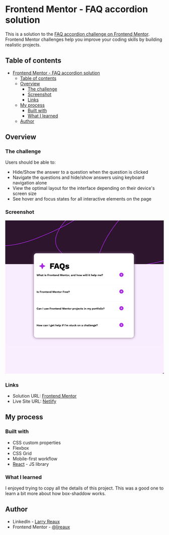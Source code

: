 # Frontend Mentor - FAQ accordion solution

This is a solution to the [FAQ accordion challenge on Frontend Mentor](https://www.frontendmentor.io/challenges/faq-accordion-wyfFdeBwBz). Frontend Mentor challenges help you improve your coding skills by building realistic projects. 

## Table of contents

- [Frontend Mentor - FAQ accordion solution](#frontend-mentor---faq-accordion-solution)
  - [Table of contents](#table-of-contents)
  - [Overview](#overview)
    - [The challenge](#the-challenge)
    - [Screenshot](#screenshot)
    - [Links](#links)
  - [My process](#my-process)
    - [Built with](#built-with)
    - [What I learned](#what-i-learned)
  - [Author](#author)


## Overview

### The challenge

Users should be able to:

- Hide/Show the answer to a question when the question is clicked
- Navigate the questions and hide/show answers using keyboard navigation alone
- View the optimal layout for the interface depending on their device's screen size
- See hover and focus states for all interactive elements on the page

### Screenshot

![](./screenshot.png)


### Links

- Solution URL: [Frontend Mentor](https://www.frontendmentor.io/solutions/faq-accordian-with-react-and-css-tE_Z8Ot5JW)
- Live Site URL: [Netlify](https://clever-otter-0c3ff9.netlify.app/)

## My process

### Built with

- CSS custom properties
- Flexbox
- CSS Grid
- Mobile-first workflow
- [React](https://reactjs.org/) - JS library


### What I learned

I enjoyed trying to copy all the details of this project. This was a good one to learn a bit more about how box-shaddow works.


## Author

- LinkedIn - [Larry Reaux](https://www.linkedin.com/in/ljreaux/)
- Frontend Mentor - [@ljreaux](https://www.frontendmentor.io/profile/ljreaux)

